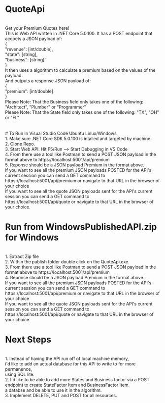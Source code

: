# QuoteApi
 <br /> Get your Premium Quotes here!
 <br /> This is Web API written in .NET Core 5.0.100. It has a POST endpoint that accpets a JSON payload of:
 <br /> {
 <br />     "revenue": [int/double],
 <br />     "state": [string],
 <br />     "business": [string]'
 <br /> }
 <br /> It then uses a algorithm to calculate a premium based on the values of the payload.
 <br /> And outputs a response JSON payload of:
 <br /> {
 <br />     "premium": [int/double]
 <br /> }
 <br /> Please Note: That the Business field only takes one of the following: "Architect", "Plumber" or "Programmer"
 <br /> Please Note: That the State field only takes one of the following: "TX", "OH" or "FL" 
 <br />
 <br /> 
 <br /> # To Run In Visual Studio Code Ubuntu Linux/Windows 
 <br /> 1. Make sure .NET Core SDK 5.0.100 is intalled and targeted by machine. 
 <br /> 2. Clone Repo.
 <br /> 3. Start Web API. Hit F5/Run --> Start Debugging in VS Code
 <br /> 4. From there use a tool like Postman to send a POST JSON payload in the format above to https://localhost:5001/api/premium
 <br /> 5. Reponse should be a JSON payload Premium in the format above.
 <br /> If you want to see all the premium JSON payloads POSTED for the API's current session you can send a GET command to 
 <br /> https://localhost:5001/api/premium or navigate to that URL in the browser of your choice
 <br /> If you want to see all the quote JSON payloads sent for the API's current session you can send a GET command to 
 <br /> https://localhost:5001/api/quote or navigate to that URL in the browser of your choice. 
 <br /> 

# Run from WindowsPublishedAPI.zip for Windows
 <br /> 1. Extract Zip file
 <br /> 2. Within the publish folder double click on the QuoteApi.exe
 <br /> 3. From there use a tool like Postman to send a POST JSON payload in the format above to https://localhost:5001/api/premium
 <br /> 4. Reponse should be a JSON payload Premium in the format above.
 <br /> If you want to see all the premium JSON payloads POSTED for the API's current session you can send a GET command to 
 <br /> https://localhost:5001/api/premium or navigate to that URL in the browser of your choice
 <br /> If you want to see all the quote JSON payloads sent for the API's current session you can send a GET command to 
 <br /> https://localhost:5001/api/quote or navigate to that URL in the browser of your choice. 
 <br /> 
 
 # Next Steps
 <br /> 1. Instead of having the API run off of local machine memory, 
 <br /> i'd like to add an actual database for this API to write to for more permanence, 
 <br /> using SQL lite.
 <br /> 2. I'd like to be able to add more States and Business factor via a POST endpoint to create StateFactor Item and BusinessFactor Item.
 <br /> a databse and be able to use it in the algorithm.
 <br /> 3. Implement DELETE, PUT and POST for all resources.
 <br /> 